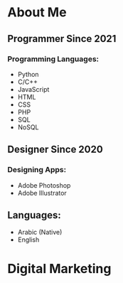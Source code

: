 # About Me

## Programmer Since 2021
### Programming Languages:
  - Python
  - C/C++
  - JavaScript
  - HTML
  - CSS
  - PHP
  - SQL
  - NoSQL

## Designer Since 2020
### Designing Apps:
  - Adobe Photoshop
  - Adobe Illustrator

## Languages:
  - Arabic (Native)
  - English

# Digital Marketing

